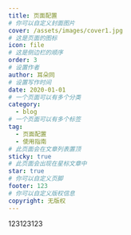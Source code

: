 ```yaml
---
title: 页面配置
# 你可以自定义封面图片
cover: /assets/images/cover1.jpg
# 这是页面的图标
icon: file
# 这是侧边栏的顺序
order: 3
# 设置作者
author: 耳朵同
# 设置写作时间
date: 2020-01-01
# 一个页面可以有多个分类
category:
  - blog
# 一个页面可以有多个标签
tag:
  - 页面配置
  - 使用指南
# 此页面会在文章列表置顶
sticky: true
# 此页面会出现在星标文章中
star: true
# 你可以自定义页脚
footer: 123
# 你可以自定义版权信息
copyright: 无版权
---
```


123123123
